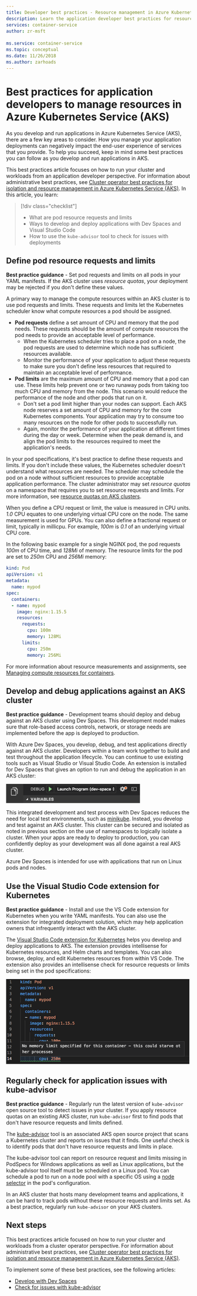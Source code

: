 ```yaml
---
title: Developer best practices - Resource management in Azure Kubernetes Services (AKS)
description: Learn the application developer best practices for resource management in Azure Kubernetes Service (AKS)
services: container-service
author: zr-msft

ms.service: container-service
ms.topic: conceptual
ms.date: 11/26/2018
ms.author: zarhoads
---
```


# Best practices for application developers to manage resources in Azure Kubernetes Service (AKS)

As you develop and run applications in Azure Kubernetes Service (AKS), there are a few key areas to consider. How you manage your application deployments can negatively impact the end-user experience of services that you provide. To help you succeed, keep in mind some best practices you can follow as you develop and run applications in AKS.

This best practices article focuses on how to run your cluster and workloads from an application developer perspective. For information about administrative best practices, see [Cluster operator best practices for isolation and resource management in Azure Kubernetes Service (AKS)][operator-best-practices-isolation]. In this article, you learn:

> [!div class="checklist"]
> * What are pod resource requests and limits
> * Ways to develop and deploy applications with Dev Spaces and Visual Studio Code
> * How to use the `kube-advisor` tool to check for issues with deployments

## Define pod resource requests and limits

**Best practice guidance** - Set pod requests and limits on all pods in your YAML manifests. If the AKS cluster uses *resource quotas*, your deployment may be rejected if you don't define these values.

A primary way to manage the compute resources within an AKS cluster is to use pod requests and limits. These requests and limits let the Kubernetes scheduler know what compute resources a pod should be assigned.

* **Pod requests** define a set amount of CPU and memory that the pod needs. These requests should be the amount of compute resources the pod needs to provide an acceptable level of performance.
    * When the Kubernetes scheduler tries to place a pod on a node, the pod requests are used to determine which node has sufficient resources available.
    * Monitor the performance of your application to adjust these requests to make sure you don't define less resources that required to maintain an acceptable level of performance.
* **Pod limits** are the maximum amount of CPU and memory that a pod can use. These limits help prevent one or two runaway pods from taking too much CPU and memory from the node. This scenario would reduce the performance of the node and other pods that run on it.
    * Don't set a pod limit higher than your nodes can support. Each AKS node reserves a set amount of CPU and memory for the core Kubernetes components. Your application may try to consume too many resources on the node for other pods to successfully run.
    * Again, monitor the performance of your application at different times during the day or week. Determine when the peak demand is, and align the pod limits to the resources required to meet the application's needs.

In your pod specifications, it's best practice to define these requests and limits. If you don't include these values, the Kubernetes scheduler doesn't understand what resources are needed. The scheduler may schedule the pod on a node without sufficient resources to provide acceptable application performance. The cluster administrator may set *resource quotas* on a namespace that requires you to set resource requests and limits. For more information, see [resource quotas on AKS clusters][resource-quotas].

When you define a CPU request or limit, the value is measured in CPU units. *1.0* CPU equates to one underlying virtual CPU core on the node. The same measurement is used for GPUs. You can also define a fractional request or limit, typically in millicpu. For example, *100m* is *0.1* of an underlying virtual CPU core.

In the following basic example for a single NGINX pod, the pod requests *100m* of CPU time, and *128Mi* of memory. The resource limits for the pod are set to *250m* CPU and *256Mi* memory:

```yaml
kind: Pod
apiVersion: v1
metadata:
  name: mypod
spec:
  containers:
  - name: mypod
    image: nginx:1.15.5
    resources:
      requests:
        cpu: 100m
        memory: 128Mi
      limits:
        cpu: 250m
        memory: 256Mi
```

For more information about resource measurements and assignments, see [Managing compute resources for containers][k8s-resource-limits].

## Develop and debug applications against an AKS cluster

**Best practice guidance** - Development teams should deploy and debug against an AKS cluster using Dev Spaces. This development model makes sure that role-based access controls, network, or storage needs are implemented before the app is deployed to production.

With Azure Dev Spaces, you develop, debug, and test applications directly against an AKS cluster. Developers within a team work together to build and test throughout the application lifecycle. You can continue to use existing tools such as Visual Studio or Visual Studio Code. An extension is installed for Dev Spaces that gives an option to run and debug the application in an AKS cluster:

![Debug applications in an AKS cluster with Dev Spaces](media/developer-best-practices-resource-management/dev-spaces-debug.png)

This integrated development and test process with Dev Spaces reduces the need for local test environments, such as [minikube][minikube]. Instead, you develop and test against an AKS cluster. This cluster can be secured and isolated as noted in previous section on the use of namespaces to logically isolate a cluster. When your apps are ready to deploy to production, you can confidently deploy as your development was all done against a real AKS cluster.

Azure Dev Spaces is intended for use with applications that run on Linux pods and nodes.

## Use the Visual Studio Code extension for Kubernetes

**Best practice guidance** - Install and use the VS Code extension for Kubernetes when you write YAML manifests. You can also use the extension for integrated deployment solution, which may help application owners that infrequently interact with the AKS cluster.

The [Visual Studio Code extension for Kubernetes][vscode-kubernetes] helps you develop and deploy applications to AKS. The extension provides intellisense for Kubernetes resources, and Helm charts and templates. You can also browse, deploy, and edit Kubernetes resources from within VS Code. The extension also provides an intellisense check for resource requests or limits being set in the pod specifications:

![VS Code extension for Kubernetes warning about missing memory limits](media/developer-best-practices-resource-management/vs-code-kubernetes-extension.png)

## Regularly check for application issues with kube-advisor

**Best practice guidance** - Regularly run the latest version of `kube-advisor` open source tool to detect issues in your cluster. If you apply resource quotas on an existing AKS cluster, run `kube-advisor` first to find pods that don't have resource requests and limits defined.

The [kube-advisor][kube-advisor] tool is an associated AKS open source project that scans a Kubernetes cluster and reports on issues that it finds. One useful check is to identify pods that don't have resource requests and limits in place.

The kube-advisor tool can report on resource request and limits missing in PodSpecs for Windows applications as well as Linux applications, but the kube-advisor tool itself must be scheduled on a Linux pod. You can schedule a pod to run on a node pool with a specific OS using a [node selector][k8s-node-selector] in the pod's configuration.

In an AKS cluster that hosts many development teams and applications, it can be hard to track pods without these resource requests and limits set. As a best practice, regularly run `kube-advisor` on your AKS clusters.

## Next steps

This best practices article focused on how to run your cluster and workloads from a cluster operator perspective. For information about administrative best practices, see [Cluster operator best practices for isolation and resource management in Azure Kubernetes Service (AKS)][operator-best-practices-isolation].

To implement some of these best practices, see the following articles:

* [Develop with Dev Spaces][dev-spaces]
* [Check for issues with kube-advisor][aks-kubeadvisor]

<!-- EXTERNAL LINKS -->
[k8s-resource-limits]: https://kubernetes.io/docs/concepts/configuration/manage-compute-resources-container/
[vscode-kubernetes]: https://github.com/Azure/vscode-kubernetes-tools
[kube-advisor]: https://github.com/Azure/kube-advisor
[k8s-node-selector]:https://kubernetes.io/docs/concepts/configuration/assign-pod-node/#nodeselector
[minikube]: https://kubernetes.io/docs/setup/minikube/

<!-- INTERNAL LINKS -->
[aks-kubeadvisor]: kube-advisor-tool.md
[dev-spaces]: ../dev-spaces/get-started-netcore.md
[operator-best-practices-isolation]: operator-best-practices-cluster-isolation.md
[resource-quotas]: operator-best-practices-scheduler.md#enforce-resource-quotas
